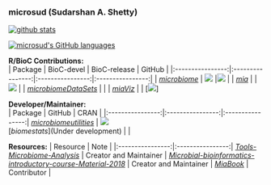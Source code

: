 ### microsud (Sudarshan A. Shetty)   


[![github stats](https://github-readme-stats.vercel.app/api?username=microsud&show_icons=true&include_all_commits=true&theme=dracula)](https://github.com/anuraghazra/github-readme-stats)

[![microsud's GitHub languages](https://github-readme-stats.vercel.app/api/top-langs?username=microsud&layout=compact)](https://github.com/anuraghazra/github-readme-stats)


**R/BioC Contributions:**   
| Package | BioC-devel | BioC-release | GitHub |
|:----------------:|:----------------:|:----------------:|:----------------:|
| [_microbiome_](https://github.com/antagomir/microbiome) | [![](http://bioconductor.org/shields/build/devel/bioc/microbiome.svg)](http://bioconductor.org/checkResults/devel/bioc-LATEST/microbiome) |[![](http://bioconductor.org/shields/build/release/bioc/microbiome.svg)](http://bioconductor.org/checkResults/release/bioc-LATEST/microbiome) |
| [_mia_](https://github.com/FelixErnst/mia) |  |[![](https://github.com/FelixErnst/mia/workflows/R-CMD-check-bioc-devel/badge.svg)](https://github.com/FelixErnst/mia/actions?query=workflow:R-CMD-check-bioc-devel) |
| [_microbiomeDataSets_](https://github.com/microbiome/microbiomeDataSets) | | 
| [_miaViz_](https://github.com/microbiome/miaViz) | | [![](https://github.com/microbiome/miaViz/workflows/R-CMD-check-bioc-devel/badge.svg)]


**Developer/Maintainer:**   
| Package | GitHub | CRAN |
|:----------------:|:----------------:|:----------------:|
[_microbiomeutilities_](https://github.com/microsud/microbiomeutilities) | ![](https://github.com/microsud/microbiomeutilities/workflows/R-CMD-check/badge.svg)  
[_biomestats_](Under development) | |  


**Resources:**
| Resource | Note |
|:----------------:|:----------------:|
[_Tools-Microbiome-Analysis_](https://github.com/microsud/Tools-Microbiome-Analysis) | Creator and Maintainer | 
[_Microbial-bioinformatics-introductory-course-Material-2018_](https://mibwurrepo.github.io/Microbial-bioinformatics-introductory-course-Material-2018/introduction.html) | Creator and Maintainer | 
[_MiaBook_](https://github.com/microbiome/MiaBook) | Contributor |  

